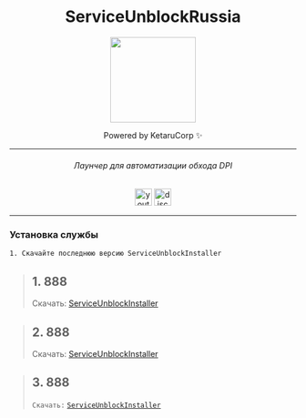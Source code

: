 
<div align="center">

# ServiceUnblockRussia

<img height="150" src="https://i.imgflip.com/65efzo.gif"/>

Powered by KetaruCorp ✨

<hr>

###### Лаунчер для автоматизации обхода DPI
<img src="https://img.shields.io/static/v1?message=Youtube&logo=youtube&label=&color=FF0000&logoColor=white&labelColor=&style=for-the-badge" height="30" alt="youtube logo"/> 
<img src="https://img.shields.io/static/v1?message=Discord&logo=discord&label=&color=5865f2&logoColor=white&labelColor=&style=for-the-badge" height="30" alt="discord logo"/><br>
</h2>
<hr>

<div id="logo">



###
<div align="left">

### Установка службы
```
1. Скачайте последнюю версию ServiceUnblockInstaller
```
> ## 1. 888 
> Скачать: [ServiceUnblockInstaller](https://github.com/lisikme/ServiceUnblockRussia/releases/tag/Stable)

> ## 2. 888 
> Скачать: [ServiceUnblockInstaller](https://github.com/lisikme/ServiceUnblockRussia/releases/tag/Stable)

> ## 3. 888 
> ```Скачать:``` [```ServiceUnblockInstaller```](https://github.com/lisikme/ServiceUnblockRussia/releases/tag/Stable)